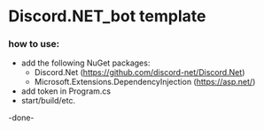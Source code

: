 # Discord.NET_bot template
### how to use:
* add the following NuGet packages:
  * Discord.Net 
  (https://github.com/discord-net/Discord.Net)
  * Microsoft.Extensions.DependencyInjection
  (https://asp.net/)
* add token in Program.cs
* start/build/etc.

-done-
